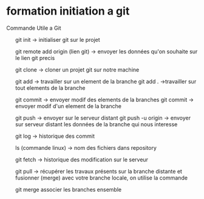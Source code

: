 # formation initiation a git

Commande Utile a Git

<ol>


git init -> initialiser git sur le projet

git remote add origin (lien git) -> envoyer les données qu'on souhaite sur le lien git precis

git clone -> cloner un projet git sur notre machine

git add <fichier> -> travailler sur un element de la branche
git add . ->travailler sur tout elements de la branche

git commit -> envoyer modif des elements de la branches
git commit <fichier> -> envoyer modif d'un element de la branche

git push -> envoyer sur le serveur distant
git push -u origin <branche> -> envoyer sur serveur distant les données de la branche qui nous interesse

git log -> historique des commit

ls (commande linux) -> nom des fichiers dans repository

git fetch -> historique des modification sur le serveur

git pull -> récupérer les travaux présents sur la branche distante et fusionner (merge) avec votre branche locale, on utilise la commande

git merge <branche1 branche2> associer les branches ensemble
</ol>





